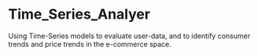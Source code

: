 # Time_Series_Analyer
Using Time-Series models to evaluate user-data, and to identify consumer trends and price trends in the e-commerce space.

